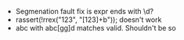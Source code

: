 - Segmenation fault fix is expr ends with \\d?
 - rassert(!rrex("123", "[123]+b")); doesn't work
 - abc with abc[gg]d matches valid. Shouldn't be so